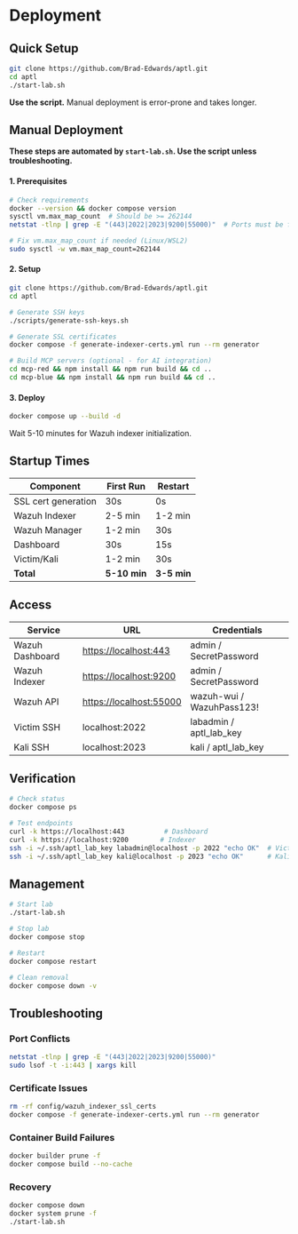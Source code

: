 # Deployment

## Quick Setup

```bash
git clone https://github.com/Brad-Edwards/aptl.git
cd aptl
./start-lab.sh
```

**Use the script.** Manual deployment is error-prone and takes longer.

## Manual Deployment

**These steps are automated by `start-lab.sh`. Use the script unless troubleshooting.**

#### 1. Prerequisites

```bash
# Check requirements
docker --version && docker compose version
sysctl vm.max_map_count  # Should be >= 262144
netstat -tlnp | grep -E "(443|2022|2023|9200|55000)"  # Ports must be free

# Fix vm.max_map_count if needed (Linux/WSL2)
sudo sysctl -w vm.max_map_count=262144
```

#### 2. Setup

```bash
git clone https://github.com/Brad-Edwards/aptl.git
cd aptl

# Generate SSH keys
./scripts/generate-ssh-keys.sh

# Generate SSL certificates
docker compose -f generate-indexer-certs.yml run --rm generator

# Build MCP servers (optional - for AI integration)
cd mcp-red && npm install && npm run build && cd ..
cd mcp-blue && npm install && npm run build && cd ..
```

#### 3. Deploy

```bash
docker compose up --build -d
```

Wait 5-10 minutes for Wazuh indexer initialization.

## Startup Times

| Component | First Run | Restart |
|-----------|-----------|---------|
| SSL cert generation | 30s | 0s |
| Wazuh Indexer | 2-5 min | 1-2 min |
| Wazuh Manager | 1-2 min | 30s |
| Dashboard | 30s | 15s |
| Victim/Kali | 1-2 min | 30s |
| **Total** | **5-10 min** | **3-5 min** |

## Access

| Service | URL | Credentials |
|---------|-----|-------------|
| Wazuh Dashboard | <https://localhost:443> | admin / SecretPassword |
| Wazuh Indexer | <https://localhost:9200> | admin / SecretPassword |
| Wazuh API | <https://localhost:55000> | wazuh-wui / WazuhPass123! |
| Victim SSH | localhost:2022 | labadmin / aptl_lab_key |
| Kali SSH | localhost:2023 | kali / aptl_lab_key |

## Verification

```bash
# Check status
docker compose ps

# Test endpoints  
curl -k https://localhost:443          # Dashboard
curl -k https://localhost:9200        # Indexer
ssh -i ~/.ssh/aptl_lab_key labadmin@localhost -p 2022 "echo OK"  # Victim
ssh -i ~/.ssh/aptl_lab_key kali@localhost -p 2023 "echo OK"      # Kali
```

## Management

```bash
# Start lab
./start-lab.sh

# Stop lab
docker compose stop

# Restart
docker compose restart

# Clean removal
docker compose down -v
```

## Troubleshooting

### Port Conflicts

```bash
netstat -tlnp | grep -E "(443|2022|2023|9200|55000)"
sudo lsof -t -i:443 | xargs kill
```

### Certificate Issues

```bash
rm -rf config/wazuh_indexer_ssl_certs
docker compose -f generate-indexer-certs.yml run --rm generator
```

### Container Build Failures

```bash
docker builder prune -f
docker compose build --no-cache
```

### Recovery

```bash
docker compose down
docker system prune -f
./start-lab.sh
```
